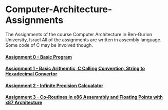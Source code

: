# Computer-Architecture-Assignments
The Assignments of the course Computer Architecture in Ben-Gurion University, Israel
All of the assignments are written in assembly language. Some code of C may be involved though.

#### [Assignment 0 - Basic Program](https://www.cs.bgu.ac.il/~caspl202/Assignments/Assignment_0)
#### [Assignment 1 - Basic Arithemtic, C Calling Convention, String to Hexadecimal Convertor](https://www.cs.bgu.ac.il/~caspl202/Assignments/Assignment_1)
#### [Assignment 2 - Infinite Precision Calcualator](https://www.cs.bgu.ac.il/~caspl202/Assignments/Assignment_2)
#### [Assignment 3 - Co-Routines in x86 Assemmbly and Floating Points with x87 Architecture](https://www.cs.bgu.ac.il/~caspl202/Assignments/Assignment_3)
